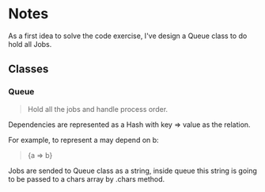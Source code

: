 Notes
=====

As a first idea to solve the code exercise, I've design a Queue class to do hold all Jobs.

## Classes

### Queue

> Hold all the jobs and handle process order.

Dependencies are represented as a Hash with key => value as the relation.

For example, to represent a may depend on b:

> {a => b}

Jobs are sended to Queue class as a string, inside queue this string is going to be passed
to a chars array by .chars method.